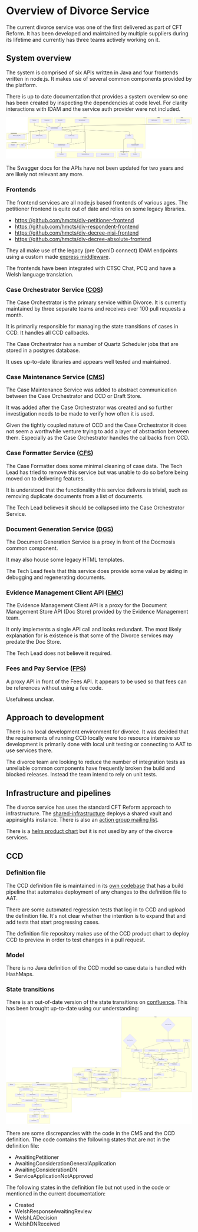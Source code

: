 # Overview of Divorce Service

The current divorce service was one of the first delivered as part of CFT Reform. It has been developed and maintained by multiple suppliers during its lifetime and currently has three teams actively working on it.

## System overview

The system is comprised of six APIs written in Java and four frontends written in node.js. It makes use of several common components provided by the platform.

There is up to date documentation that provides a system overview so one has been created by inspecting the dependencies at code level. For clarity interactions with IDAM and the service auth provider were not included.

![divorce overview](/image/as-is-overview.mmd.png)

The Swagger docs for the APIs have not been updated for two years and are likely not relevant any more.

### Frontends

The frontend services are all node.js based frontends of various ages. The petitioner frontend is quite out of date and relies on some legacy libraries.

- https://github.com/hmcts/div-petitioner-frontend
- https://github.com/hmcts/div-respondent-frontend
- https://github.com/hmcts/div-decree-nisi-frontend
- https://github.com/hmcts/div-decree-absolute-frontend

They all make use of the legacy (pre OpenID connect) IDAM endpoints using a custom made [express middleware](https://github.com/hmcts/div-idam-express-middleware).

The frontends have been integrated with CTSC Chat, PCQ and have a Welsh language translation.

### Case Orchestrator Service ([COS](https://github.com/hmcts/div-case-orchestration-service))

The Case Orchestrator is the primary service within Divorce. It is currently maintained by three separate teams and receives over 100 pull requests a month.

It is primarily responsible for managing the state transitions of cases in CCD. It handles all CCD callbacks.

The Case Orchestrator has a number of Quartz Scheduler jobs that are stored in a postgres database.

It uses up-to-date libraries and appears well tested and maintained.

### Case Maintenance Service ([CMS](https://github.com/hmcts/div-case-maintenance-service))

The Case Maintenance Service was added to abstract communication between the Case Orchestrator and CCD or Draft Store.

It was added after the Case Orchestrator was created and so further investigation needs to be made to verify how often it is used.

Given the tightly coupled nature of CCD and the Case Orchestrator it does not seem a worthwhile venture trying to add a layer of abstraction between them. Especially as the Case Orchestrator handles the callbacks from CCD.

### Case Formatter Service ([CFS](https://github.com/hmcts/div-case-data-formatter))

The Case Formatter does some minimal cleaning of case data. The Tech Lead has tried to remove this service but was unable to do so before being moved on to delivering features.

It is understood that the functionality this service delivers is trivial, such as removing duplicate documents from a list of documents.

The Tech Lead believes it should be collapsed into the Case Orchestrator Service.

### Document Generation Service ([DGS](https://github.com/hmcts/div-document-generator-client))

The Document Generation Service is a proxy in front of the Docmosis common component.

It may also house some legacy HTML templates.

The Tech Lead feels that this service does provide some value by aiding in debugging and regenerating documents.

### Evidence Management Client API ([EMC](https://github.com/hmcts/div-evidence-management-client-api))

The Evidence Management Client API is a proxy for the Document Management Store API (Doc Store) provided by the Evidence Management team.

It only implements a single API call and looks redundant. The most likely explanation for is existence is that some of the Divorce services may predate the Doc Store.

The Tech Lead does not believe it required.

### Fees and Pay Service ([FPS](https://github.com/hmcts/div-fees-and-payments-service))

A proxy API in front of the Fees API. It appears to be used so that fees can be references without using a fee code.

Usefulness unclear.

## Approach to development

There is no local development environment for divorce. It was decided that the requirements of running CCD locally were too resource intensive so development is primarily done with local unit testing or connecting to AAT to use services there.

The divorce team are looking to reduce the number of integration tests as unreliable common components have frequently broken the build and blocked releases. Instead the team intend to rely on unit tests.

## Infrastructure and pipelines

The divorce service has uses the standard CFT Reform approach to infrastructure. The [shared-infrastructure](https://github.com/hmcts/div-shared-infrastructure) deploys a shared vault and appinsights instance. There is also an [action group mailing list](https://github.com/hmcts/div-shared-infrastructure/blob/master/action-groups.tf).

There is a [helm product chart](https://github.com/hmcts/chart-div) but it is not used by any of the divorce services.

## CCD

### Definition file

The CCD definition file is maintained in its [own codebase](https://github.com/hmcts/div-ccd-definitions) that has a build pipeline that automates deployment of any changes to the definition file to AAT.

There are some automated regression tests that log in to CCD and upload the definition file. It's not clear whether the intention is to expand that and add tests that start progressing cases.

The definition file repository makes use of the CCD product chart to deploy CCD to preview in order to test changes in a pull request.

### Model

There is no Java definition of the CCD model so case data is handled with HashMaps.

### State transitions

There is an out-of-date version of the state transitions on [confluence](https://tools.hmcts.net/confluence/pages/viewpage.action?pageId=1196458522). This has been brought up-to-date using our understanding:

![state transitions](/image/as-is-case-states.mmd.png)

There are some discrepancies with the code in the CMS and the CCD definition. The code contains the following states that are not in the definition file:

- AwaitingPetitioner
- AwaitingConsiderationGeneralApplication
- AwaitingConsiderationDN
- ServiceApplicationNotApproved

The following states in the definition file but not used in the code or mentioned in the current documentation:

- Created
- WelshResponseAwaitingReview
- WelshLADecision
- WelshDNReceived
